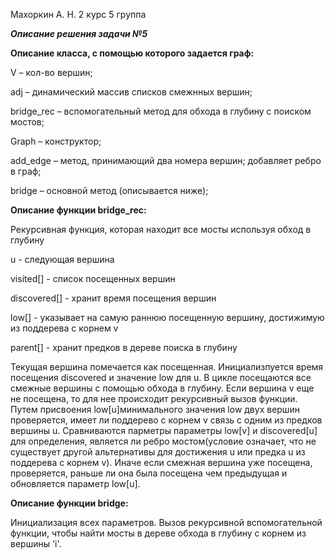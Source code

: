 Махоркин А. Н. 2 курс 5 группа 

***Описание решения задачи №5***

**Описание класса, с помощью которого задается граф:**

V – кол-во вершин;

adj – динамический массив списков смежнных вершин;

bridge_rec – вспомогательный метод для обхода в глубину с поиском мостов;

Graph –  конструктор;

add_edge – метод, принимающий два номера вершин; добавляет ребро в граф;

bridge – основной метод (описывается ниже);

**Описание функции bridge_rec:**

Рекурсивная функция, которая находит все мосты используя обход в глубину
 
 u - следующая вершина
 
 visited[] - список посещенных вершин
 
 discovered[] - хранит время  посещения вершин 
 
 low[] - указывает на самую раннюю посещенную вершину, достижимую из поддерева с корнем v
 
 parent[] - хранит предков в дереве поиска в глубину
 
Текущая вершина помечается как посещенная. Инициализпуется время посещения discovered и значение low для u. В цикле посещаются все смежные вершины с помощью обхода в глубину. Если вершина v еще не посещена, то для нее происходит рекурсивный вызов функции. Путем присвоения low[u]минимального значения low двух вершин проверяется, имеет ли поддерево с корнем v связь с одним из предков вершины u. Сравниваются парметры параметры low[v] и discovered[u] для определения, является ли ребро мостом(условие означает, что не существует другой альтернативы для достижения u или предка u из поддерева с корнем v). Иначе если смежная вершина уже посещена, проверяется, раньше ли она была посещена чем предыдущая и обновляется параметр low[u].

**Описание функции bridge:**

Инициализация всех параметров. Вызов рекурсивной  вспомогательной функции, чтобы найти мосты в дереве обхода в глубину с корнем из вершины 'i'.



